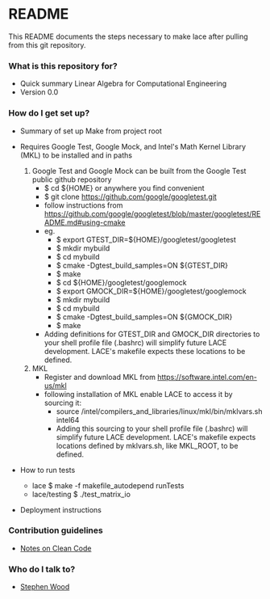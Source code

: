 # README #

This README documents the steps necessary to make lace after pulling from this git repository.

### What is this repository for? ###

* Quick summary
Linear Algebra for Computational Engineering
* Version
0.0

### How do I get set up? ###

* Summary of set up
Make from project root
* Requires Google Test, Google Mock, and Intel's Math Kernel Library (MKL) to be installed and in paths
	1. Google Test and Google Mock can be built from the Google Test public github repository
		* $ cd ${HOME} or anywhere you find convenient
		* $ git clone https://github.com/google/googletest.git 
		* follow instructions from https://github.com/google/googletest/blob/master/googletest/README.md#using-cmake
		* eg.
			* $ export GTEST_DIR=${HOME}/googletest/googletest
			* $ mkdir mybuild
			* $ cd mybuild
			* $ cmake -Dgtest_build_samples=ON ${GTEST_DIR}
			* $ make
			* $ cd ${HOME}/googletest/googlemock
			* $ export GMOCK_DIR=${HOME}/googletest/googlemock
			* $ mkdir mybuild
			* $ cd mybuild
			* $ cmake -Dgtest_build_samples=ON ${GMOCK_DIR}
			* $ make
		* Adding definitions for GTEST_DIR and GMOCK_DIR directories to your shell profile file (.bashrc) will simplify future LACE development. LACE's makefile expects these locations to be defined.  
	2. MKL
		* Register and download MKL from https://software.intel.com/en-us/mkl
		* following installation of MKL enable LACE to access it by sourcing it:
			* source <path-to-installation>/intel/compilers_and_libraries/linux/mkl/bin/mklvars.sh intel64
			* Adding this sourcing to your shell profile file (.bashrc) will simplify future LACE development. LACE's makefile expects locations defined by mklvars.sh, like MKL_ROOT, to be defined.  

* How to run tests
	* lace $ make -f makefile_autodepend runTests
	* lace/testing $ ./test_matrix_io
* Deployment instructions

### Contribution guidelines ###

* [Notes on Clean Code](https://bitbucket.org/swood20/lace/wiki/Notes%20on%20Clean%20Code)

### Who do I talk to? ###

* [Stephen Wood](swood@utk.edu)